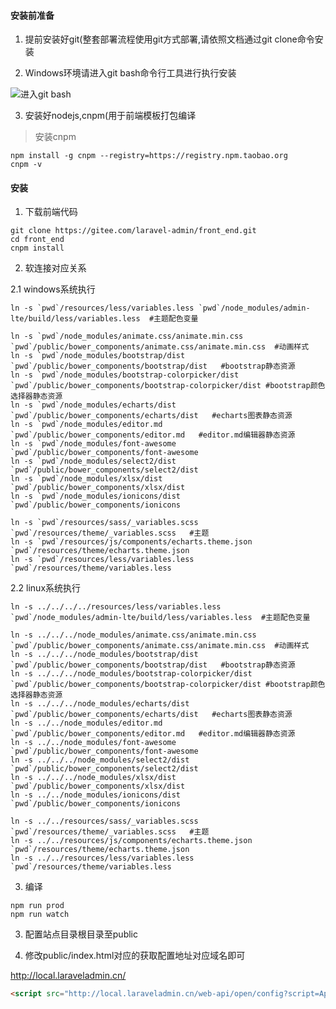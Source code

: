 #### 安装前准备

1. 提前安装好git(整套部署流程使用git方式部署,请依照文档通过git clone命令安装

2. Windows环境请进入git bash命令行工具进行执行安装
   
![进入git bash](https://www.laraveladmin.cn/storage/uploads/images/2020/12/09/DCVTN13VC08tcVTBGtpYB0xzCrhMf1Gq9DNKfEPl.png)

3. 安装好nodejs,cnpm(用于前端模板打包编译

> 安装cnpm

```shell
npm install -g cnpm --registry=https://registry.npm.taobao.org
cnpm -v
```

#### 安装

1. 下载前端代码

```shell
git clone https://gitee.com/laravel-admin/front_end.git
cd front_end
cnpm install
```

2. 软连接对应关系

2.1 windows系统执行

```shell
ln -s `pwd`/resources/less/variables.less `pwd`/node_modules/admin-lte/build/less/variables.less  #主题配色变量

ln -s `pwd`/node_modules/animate.css/animate.min.css `pwd`/public/bower_components/animate.css/animate.min.css  #动画样式
ln -s `pwd`/node_modules/bootstrap/dist `pwd`/public/bower_components/bootstrap/dist   #bootstrap静态资源
ln -s `pwd`/node_modules/bootstrap-colorpicker/dist `pwd`/public/bower_components/bootstrap-colorpicker/dist #bootstrap颜色选择器静态资源
ln -s `pwd`/node_modules/echarts/dist `pwd`/public/bower_components/echarts/dist   #echarts图表静态资源
ln -s `pwd`/node_modules/editor.md `pwd`/public/bower_components/editor.md   #editor.md编辑器静态资源
ln -s `pwd`/node_modules/font-awesome `pwd`/public/bower_components/font-awesome 
ln -s `pwd`/node_modules/select2/dist `pwd`/public/bower_components/select2/dist  
ln -s `pwd`/node_modules/xlsx/dist `pwd`/public/bower_components/xlsx/dist
ln -s `pwd`/node_modules/ionicons/dist `pwd`/public/bower_components/ionicons  

ln -s `pwd`/resources/sass/_variables.scss `pwd`/resources/theme/_variables.scss   #主题
ln -s `pwd`/resources/js/components/echarts.theme.json `pwd`/resources/theme/echarts.theme.json 
ln -s `pwd`/resources/less/variables.less `pwd`/resources/theme/variables.less 
```

2.2 linux系统执行
```shell
ln -s ../../../../resources/less/variables.less `pwd`/node_modules/admin-lte/build/less/variables.less  #主题配色变量

ln -s ../../../node_modules/animate.css/animate.min.css `pwd`/public/bower_components/animate.css/animate.min.css  #动画样式
ln -s ../../../node_modules/bootstrap/dist `pwd`/public/bower_components/bootstrap/dist   #bootstrap静态资源
ln -s ../../../node_modules/bootstrap-colorpicker/dist `pwd`/public/bower_components/bootstrap-colorpicker/dist #bootstrap颜色选择器静态资源
ln -s ../../../node_modules/echarts/dist `pwd`/public/bower_components/echarts/dist   #echarts图表静态资源
ln -s ../../node_modules/editor.md `pwd`/public/bower_components/editor.md   #editor.md编辑器静态资源
ln -s ../../node_modules/font-awesome `pwd`/public/bower_components/font-awesome 
ln -s ../../../node_modules/select2/dist `pwd`/public/bower_components/select2/dist  
ln -s ../../../node_modules/xlsx/dist `pwd`/public/bower_components/xlsx/dist
ln -s ../../node_modules/ionicons/dist `pwd`/public/bower_components/ionicons  

ln -s ../../resources/sass/_variables.scss `pwd`/resources/theme/_variables.scss   #主题
ln -s ../../resources/js/components/echarts.theme.json `pwd`/resources/theme/echarts.theme.json 
ln -s ../../resources/less/variables.less `pwd`/resources/theme/variables.less 
```

3. 编译

```shell
npm run prod
npm run watch
```

3. 配置站点目录根目录至public

4. 修改public/index.html对应的获取配置地址对应域名即可

http://local.laraveladmin.cn/

```html
<script src="http://local.laraveladmin.cn/web-api/open/config?script=AppConfig&amp;time=1638509354" type="application/javascript"></script>
```




